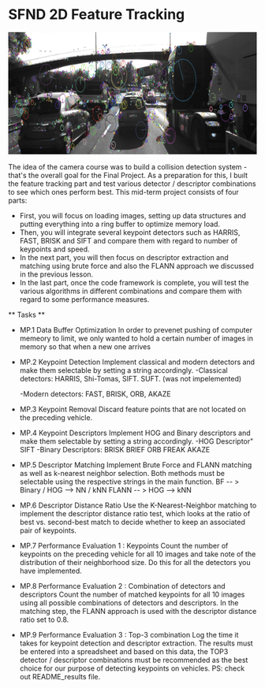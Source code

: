 # SFND 2D Feature Tracking

<img src="images/keypoints.png" width="820" height="248" />

The idea of the camera course was to build a collision detection system - that's the overall goal for the Final Project. As a preparation for this, I buılt the feature tracking part and test various detector / descriptor combinations to see which ones perform best. This mid-term project consists of four parts:

* First, you will focus on loading images, setting up data structures and putting everything into a ring buffer to optimize memory load. 
* Then, you will integrate several keypoint detectors such as HARRIS, FAST, BRISK and SIFT and compare them with regard to number of keypoints and speed. 
* In the next part, you will then focus on descriptor extraction and matching using brute force and also the FLANN approach we discussed in the previous lesson. 
* In the last part, once the code framework is complete, you will test the various algorithms in different combinations and compare them with regard to some performance measures. 



** Tasks **
* MP.1 Data Buffer Optimization
   In order to prevenet pushing of computer memeory to limit, we only wanted to hold a certain number of images in memory so that when a new one arrives


* MP.2 Keypoint Detection
	Implement classical and modern detectors and make them selectable by setting a string accordingly.
    -Classical detectors:
    	HARRIS, 
   	Shi-Tomas,
    	SIFT.
        SUFT. (was not impelemented)
    
    -Modern detectors:
    	FAST,
    	BRISK,
    	ORB,
    	AKAZE
    
* MP.3 Keypoint Removal
 	Discard feature points that are not located on the preceding vehicle.
 
* MP.4 Keypoint Descriptors
	Implement HOG and Binary descriptors and make them selectable by setting a string accordingly.
    -HOG Descriptor"
    	SIFT
    -Binary Descriptors:
    	BRISK 
        BRIEF 
        ORB 
        FREAK 
        AKAZE
    
* MP.5 Descriptor Matching
	Implement Brute Force and FLANN matching as well as k-nearest neighbor selection. Both methods must be selectable using the respective strings in the main function.
    BF     -- > Binary / HOG --> NN / kNN
    FLANN  -- >       HOG    --> kNN

* MP.6 Descriptor Distance Ratio
	Use the K-Nearest-Neighbor matching to implement the descriptor distance ratio test, which looks at the ratio of best vs. second-best match to decide whether to keep an associated pair of keypoints.
    
* MP.7 Performance Evaluation 1 : Keypoints
	Count the number of keypoints on the preceding vehicle for all 10 images and take note of the distribution of their neighborhood size. Do this for all the detectors you have implemented. 
    
* MP.8 Performance Evaluation 2 : Combination of detectors and descriptors
	Count the number of matched keypoints for all 10 images using all possible combinations of detectors and descriptors. In the matching step, the FLANN approach is used with the descriptor distance ratio set to 0.8.

* MP.9 Performance Evaluation 3 : Top-3 combination 
 	Log the time it takes for keypoint detection and descriptor extraction. The results must be entered into a spreadsheet and based on this data, the TOP3 detector / descriptor combinations must be recommended as the best choice for our purpose of detecting keypoints on vehicles.
    PS: check out README_results file. 
